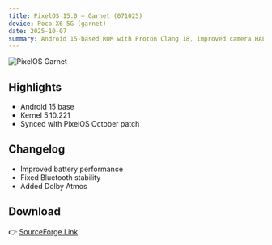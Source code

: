 ```yaml
---
title: PixelOS 15.0 — Garnet (071025)
device: Poco X6 5G (garnet)
date: 2025-10-07
summary: Android 15-based ROM with Proton Clang 18, improved camera HAL, and adaptive refresh rate.
---
```


![PixelOS Garnet](/pixelos-garnet.jpg)

## Highlights
- Android 15 base  
- Kernel 5.10.221  
- Synced with PixelOS October patch  

## Changelog
- Improved battery performance  
- Fixed Bluetooth stability  
- Added Dolby Atmos  

## Download
👉 [SourceForge Link](https://sourceforge.net/projects/pixelos/files/garnet/)
